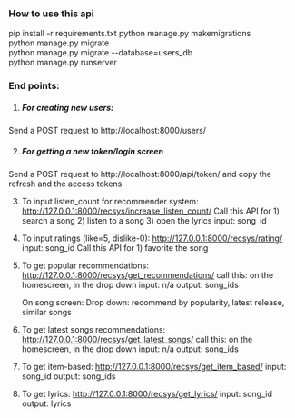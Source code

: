 ### How to use this api

pip install -r requirements.txt
python manage.py makemigrations </br>
python manage.py migrate </br>
python manage.py migrate --database=users_db </br>
python manage.py runserver </br>

### End points:

1) ##### For creating new users:
Send a POST request to http://localhost:8000/users/

2) ##### For getting a new token/login screen
Send a POST request to http://localhost:8000/api/token/ and copy the refresh and the access tokens


3) To input listen_count for recommender system: http://127.0.0.1:8000/recsys/increase_listen_count/
	Call this API for 1) search a song 2) listen to a song 3) open the lyrics
	input: song_id

2) To input ratings (like=5, dislike-0): http://127.0.0.1:8000/recsys/rating/
	input: song_id
	Call this API for 1) favorite the song

3) To get popular recommendations: http://127.0.0.1:8000/recsys/get_recommendations/
	call this: on the homescreen, in the drop down
	input: n/a
	output: song_ids
	
	On song screen: 
	Drop down: recommend by popularity, latest release, similar songs
	
4) To get latest songs recommendations: http://127.0.0.1:8000/recsys/get_latest_songs/
	call this: on the homescreen, in the drop down
	input: n/a
	output: song_ids
	
5) To get item-based: http://127.0.0.1:8000/recsys/get_item_based/
	input: song_id
	output: song_ids

6) To get lyrics: http://127.0.0.1:8000/recsys/get_lyrics/
	input: song_id
	output: lyrics

	